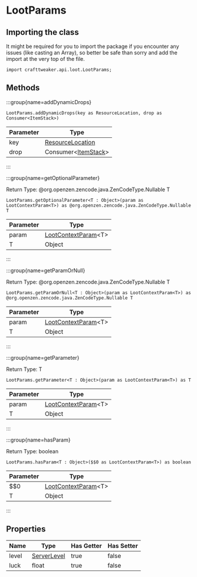 # LootParams

## Importing the class

It might be required for you to import the package if you encounter any issues (like casting an Array), so better be safe than sorry and add the import at the very top of the file.
```zenscript
import crafttweaker.api.loot.LootParams;
```


## Methods

:::group{name=addDynamicDrops}

```zenscript
LootParams.addDynamicDrops(key as ResourceLocation, drop as Consumer<ItemStack>)
```

| Parameter |                            Type                            |
|-----------|------------------------------------------------------------|
| key       | [ResourceLocation](/vanilla/api/resource/ResourceLocation) |
| drop      | Consumer&lt;[ItemStack](/vanilla/api/item/ItemStack)&gt;   |


:::

:::group{name=getOptionalParameter}

Return Type: @org.openzen.zencode.java.ZenCodeType.Nullable T

```zenscript
LootParams.getOptionalParameter<T : Object>(param as LootContextParam<T>) as @org.openzen.zencode.java.ZenCodeType.Nullable T
```

| Parameter |                                 Type                                  |
|-----------|-----------------------------------------------------------------------|
| param     | [LootContextParam](/vanilla/api/loot/param/LootContextParam)&lt;T&gt; |
| T         | Object                                                                |


:::

:::group{name=getParamOrNull}

Return Type: @org.openzen.zencode.java.ZenCodeType.Nullable T

```zenscript
LootParams.getParamOrNull<T : Object>(param as LootContextParam<T>) as @org.openzen.zencode.java.ZenCodeType.Nullable T
```

| Parameter |                                 Type                                  |
|-----------|-----------------------------------------------------------------------|
| param     | [LootContextParam](/vanilla/api/loot/param/LootContextParam)&lt;T&gt; |
| T         | Object                                                                |


:::

:::group{name=getParameter}

Return Type: T

```zenscript
LootParams.getParameter<T : Object>(param as LootContextParam<T>) as T
```

| Parameter |                                 Type                                  |
|-----------|-----------------------------------------------------------------------|
| param     | [LootContextParam](/vanilla/api/loot/param/LootContextParam)&lt;T&gt; |
| T         | Object                                                                |


:::

:::group{name=hasParam}

Return Type: boolean

```zenscript
LootParams.hasParam<T : Object>($$0 as LootContextParam<T>) as boolean
```

| Parameter |                                 Type                                  |
|-----------|-----------------------------------------------------------------------|
| $$0       | [LootContextParam](/vanilla/api/loot/param/LootContextParam)&lt;T&gt; |
| T         | Object                                                                |


:::


## Properties

| Name  |                     Type                      | Has Getter | Has Setter |
|-------|-----------------------------------------------|------------|------------|
| level | [ServerLevel](/vanilla/api/world/ServerLevel) | true       | false      |
| luck  | float                                         | true       | false      |

